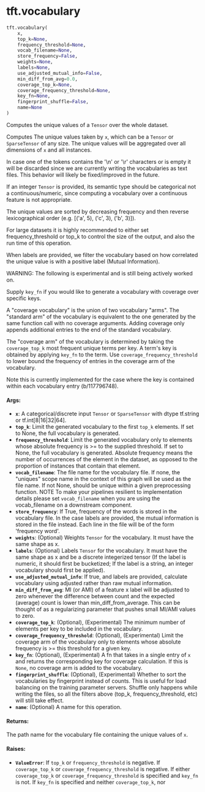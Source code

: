<div itemscope itemtype="http://developers.google.com/ReferenceObject">
<meta itemprop="name" content="tft.vocabulary" />
<meta itemprop="path" content="Stable" />
</div>

# tft.vocabulary

``` python
tft.vocabulary(
    x,
    top_k=None,
    frequency_threshold=None,
    vocab_filename=None,
    store_frequency=False,
    weights=None,
    labels=None,
    use_adjusted_mutual_info=False,
    min_diff_from_avg=0.0,
    coverage_top_k=None,
    coverage_frequency_threshold=None,
    key_fn=None,
    fingerprint_shuffle=False,
    name=None
)
```

Computes the unique values of a `Tensor` over the whole dataset.

Computes The unique values taken by `x`, which can be a `Tensor` or
`SparseTensor` of any size.  The unique values will be aggregated over all
dimensions of `x` and all instances.

In case one of the tokens contains the '\n' or '\r' characters or is empty it
will be discarded since we are currently writing the vocabularies as text
files. This behavior will likely be fixed/improved in the future.

If an integer `Tensor` is provided, its semantic type should be categorical
not a continuous/numeric, since computing a vocabulary over a continuous
feature is not appropriate.

The unique values are sorted by decreasing frequency and then reverse
lexicographical order (e.g. [('a', 5), ('c', 3), ('b', 3)]).

For large datasets it is highly recommended to either set frequency_threshold
or top_k to control the size of the output, and also the run time of this
operation.

When labels are provided, we filter the vocabulary based on how correlated the
unique value is with a positive label (Mutual Information).


WARNING: The following is experimental and is still being actively worked on.

Supply `key_fn` if you would like to generate a vocabulary with coverage over
specific keys.

A "coverage vocabulary" is the union of two vocabulary "arms". The "standard
arm" of the vocabulary is equivalent to the one generated by the same function
call with no coverage arguments. Adding coverage only appends additional
entries to the end of the standard vocabulary.

The "coverage arm" of the vocabulary is determined by taking the
`coverage_top_k` most frequent unique terms per key. A term's key is obtained
by applying `key_fn` to the term. Use `coverage_frequency_threshold` to lower
bound the frequency of entries in the coverage arm of the vocabulary.

Note this is currently implemented for the case where the key is contained
within each vocabulary entry (b/117796748).

#### Args:

* <b>`x`</b>: A categorical/discrete input `Tensor` or `SparseTensor` with dtype
    tf.string or tf.int[8|16|32|64].
* <b>`top_k`</b>: Limit the generated vocabulary to the first `top_k` elements. If set
    to None, the full vocabulary is generated.
* <b>`frequency_threshold`</b>: Limit the generated vocabulary only to elements whose
    absolute frequency is >= to the supplied threshold. If set to None, the
    full vocabulary is generated.  Absolute frequency means the number of
    occurrences of the element in the dataset, as opposed to the proportion of
    instances that contain that element.
* <b>`vocab_filename`</b>: The file name for the vocabulary file. If none, the
    "uniques" scope name in the context of this graph will be used as the file
    name. If not None, should be unique within a given preprocessing function.
    NOTE To make your pipelines resilient to implementation details please
    set `vocab_filename` when you are using the vocab_filename on a downstream
    component.
* <b>`store_frequency`</b>: If True, frequency of the words is stored in the
    vocabulary file. In the case labels are provided, the mutual
    information is stored in the file instead. Each line in the file
    will be of the form 'frequency word'.
* <b>`weights`</b>: (Optional) Weights `Tensor` for the vocabulary. It must have the
    same shape as x.
* <b>`labels`</b>: (Optional) Labels `Tensor` for the vocabulary. It must have the same
    shape as x and be a discrete integerized tensor (If the label is numeric,
    it should first be bucketized; If the label is a string, an integer
    vocabulary should first be applied).
* <b>`use_adjusted_mutual_info`</b>: If true, and labels are provided, calculate
    vocabulary using adjusted rather than raw mutual information.
* <b>`min_diff_from_avg`</b>: MI (or AMI) of a feature x label will be adjusted to zero
    whenever the difference between count and the expected (average) count is
    lower than min_diff_from_average. This can be thought of as a regularizing
    parameter that pushes small MI/AMI values to zero.
* <b>`coverage_top_k`</b>: (Optional), (Experimental) The minimum number of elements
    per key to be included in the vocabulary.
* <b>`coverage_frequency_threshold`</b>: (Optional), (Experimental) Limit the coverage
    arm of the vocabulary only to elements whose absolute frequency is >= this
    threshold for a given key.
* <b>`key_fn`</b>: (Optional), (Experimental) A fn that takes in a single entry of `x`
    and returns the corresponding key for coverage calculation. If this is
    `None`, no coverage arm is added to the vocabulary.
* <b>`fingerprint_shuffle`</b>: (Optional), (Experimental) Whether to sort the
    vocabularies by fingerprint instead of counts. This is useful for load
    balancing on the training parameter servers. Shuffle only happens while
    writing the files, so all the filters above (top_k, frequency_threshold,
    etc) will still take effect.
* <b>`name`</b>: (Optional) A name for this operation.


#### Returns:

The path name for the vocabulary file containing the unique values of `x`.


#### Raises:

* <b>`ValueError`</b>: If `top_k` or `frequency_threshold` is negative.
    If `coverage_top_k` or `coverage_frequency_threshold` is negative.
    If either `coverage_top_k` or `coverage_frequency_threshold` is specified
      and `key_fn` is not.
    If `key_fn` is specified and neither `coverage_top_k`, nor